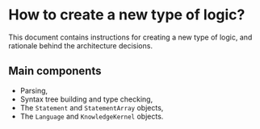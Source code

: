 # How to create a new type of logic?

This document contains instructions for creating a new type of logic, and rationale behind the architecture decisions.

## Main components

- Parsing,
- Syntax tree building and type checking,
- The `Statement` and `StatementArray` objects,
- The `Language` and `KnowledgeKernel` objects.

